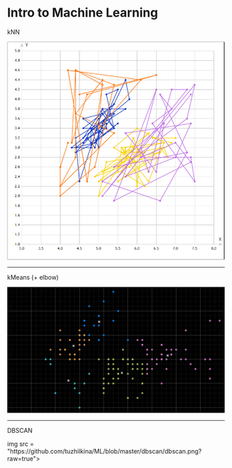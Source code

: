 # Intro to Machine Learning
<p>kNN</p>
<p><img src = "https://github.com/tuzhilkina/ML/blob/master/kNN/1.jpg?raw=true"></p>
<hr />
<p>kMeans (+ elbow)</p>
<p><img src = "https://github.com/tuzhilkina/ML/blob/master/kMeans/kMeans.png?raw=true"></p>
<hr />
<p>DBSCAN</p>
<p>img src = "https://github.com/tuzhilkina/ML/blob/master/dbscan/dbscan.png?raw=true"></p>

